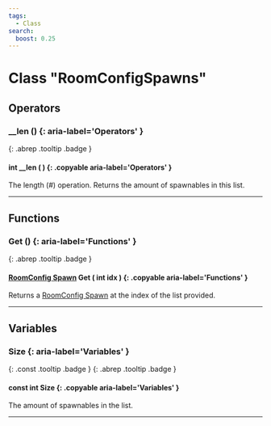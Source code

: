 ```yaml
---
tags:
  - Class
search:
  boost: 0.25
---
```

# Class "RoomConfigSpawns"
## Operators
### __len () {: aria-label='Operators' }
[ ](#){: .abrep .tooltip .badge }
#### int __len ( ) {: .copyable aria-label='Operators' }

The length (#) operation. Returns the amount of spawnables in this list.

___
## Functions
### Get () {: aria-label='Functions' }
[ ](#){: .abrep .tooltip .badge }
#### [RoomConfig Spawn](RoomConfig_Spawn.md) Get ( int idx ) {: .copyable aria-label='Functions' }

Returns a [RoomConfig Spawn](RoomConfig_Spawn.md) at the index of the list provided.

___
## Variables
### Size {: aria-label='Variables' }
[ ](#){: .const .tooltip .badge } [ ](#){: .abrep .tooltip .badge }
#### const int Size  {: .copyable aria-label='Variables' }

The amount of spawnables in the list.

___
